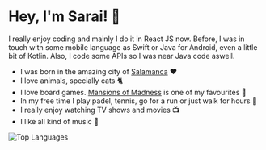 # Hey, I'm Sarai! 👋

I really enjoy coding and mainly I do it in React JS now. Before, I was in touch with some mobile language as Swift or Java for Android, even a little bit of Kotlin. Also, I code some APIs so I was near Java code aswell.

- I was born in the amazing city of [Salamanca](https://goo.gl/maps/pR7Doopm4V8m7qWH7) ❤️
- I love animals, specially cats 🐈
- I love board games. [Mansions of Madness](https://boardgamegeek.com/boardgame/205059/mansions-madness-second-edition) is one of my favourites 🎲
- In my free time I play padel, tennis, go for a run or just walk for hours 🎾
- I really enjoy watching TV shows and movies 📺
- I like all kind of music 🎵

![Top Languages](https://github-readme-stats.vercel.app/api/top-langs/?username=dgarciasarai&layout=compact&langs_count=10)
